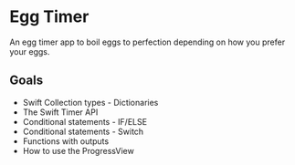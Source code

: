 

# Egg Timer

An egg timer app to boil eggs to perfection depending on how you prefer your eggs. 


## Goals

* Swift Collection types - Dictionaries
* The Swift Timer API
* Conditional statements - IF/ELSE
* Conditional statements - Switch
* Functions with outputs
* How to use the ProgressView


